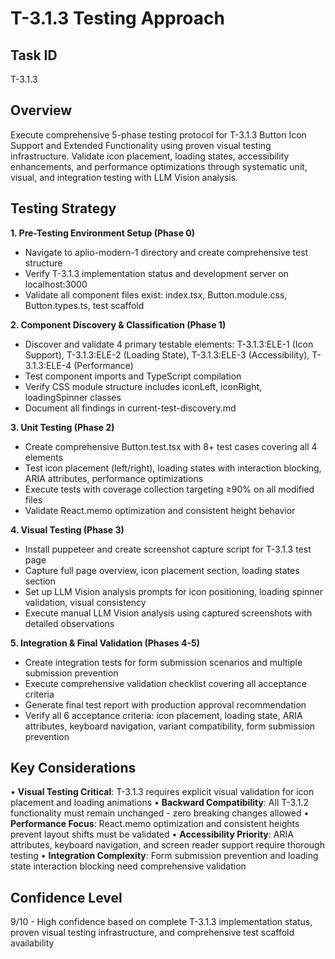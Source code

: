 # T-3.1.3 Testing Approach

## Task ID
T-3.1.3

## Overview
Execute comprehensive 5-phase testing protocol for T-3.1.3 Button Icon Support and Extended Functionality using proven visual testing infrastructure. Validate icon placement, loading states, accessibility enhancements, and performance optimizations through systematic unit, visual, and integration testing with LLM Vision analysis.

## Testing Strategy

**1. Pre-Testing Environment Setup (Phase 0)**
- Navigate to aplio-modern-1 directory and create comprehensive test structure
- Verify T-3.1.3 implementation status and development server on localhost:3000
- Validate all component files exist: index.tsx, Button.module.css, Button.types.ts, test scaffold

**2. Component Discovery & Classification (Phase 1)**
- Discover and validate 4 primary testable elements: T-3.1.3:ELE-1 (Icon Support), T-3.1.3:ELE-2 (Loading State), T-3.1.3:ELE-3 (Accessibility), T-3.1.3:ELE-4 (Performance)
- Test component imports and TypeScript compilation
- Verify CSS module structure includes iconLeft, iconRight, loadingSpinner classes
- Document all findings in current-test-discovery.md

**3. Unit Testing (Phase 2)**
- Create comprehensive Button.test.tsx with 8+ test cases covering all 4 elements
- Test icon placement (left/right), loading states with interaction blocking, ARIA attributes, performance optimizations
- Execute tests with coverage collection targeting ≥90% on all modified files
- Validate React.memo optimization and consistent height behavior

**4. Visual Testing (Phase 3)**
- Install puppeteer and create screenshot capture script for T-3.1.3 test page
- Capture full page overview, icon placement section, loading states section
- Set up LLM Vision analysis prompts for icon positioning, loading spinner validation, visual consistency
- Execute manual LLM Vision analysis using captured screenshots with detailed observations

**5. Integration & Final Validation (Phases 4-5)**
- Create integration tests for form submission scenarios and multiple submission prevention
- Execute comprehensive validation checklist covering all acceptance criteria
- Generate final test report with production approval recommendation
- Verify all 6 acceptance criteria: icon placement, loading state, ARIA attributes, keyboard navigation, variant compatibility, form submission prevention

## Key Considerations

• **Visual Testing Critical**: T-3.1.3 requires explicit visual validation for icon placement and loading animations
• **Backward Compatibility**: All T-3.1.2 functionality must remain unchanged - zero breaking changes allowed
• **Performance Focus**: React.memo optimization and consistent heights prevent layout shifts must be validated
• **Accessibility Priority**: ARIA attributes, keyboard navigation, and screen reader support require thorough testing
• **Integration Complexity**: Form submission prevention and loading state interaction blocking need comprehensive validation

## Confidence Level
9/10 - High confidence based on complete T-3.1.3 implementation status, proven visual testing infrastructure, and comprehensive test scaffold availability
